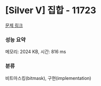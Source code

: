 # [Silver V] 집합 - 11723 

[문제 링크](https://www.acmicpc.net/problem/11723) 

### 성능 요약

메모리: 2024 KB, 시간: 816 ms

### 분류

비트마스킹(bitmask), 구현(implementation)

